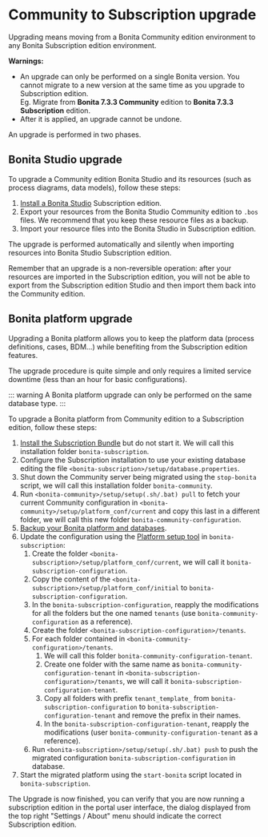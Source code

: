 # Community to Subscription upgrade

Upgrading means moving from a Bonita Community edition environment to any Bonita Subscription 
edition environment.

**Warnings:**

* An upgrade can only be performed on a single Bonita  version. You cannot migrate to a new version at the same time as you upgrade to Subscription edition.  
  Eg. Migrate from **Bonita 7.3.3 Community** edition to **Bonita 7.3.3 Subscription** edition. 
* After it is applied, an upgrade cannot be undone.

An upgrade is performed in two phases.

## Bonita Studio upgrade

To upgrade a Community edition Bonita Studio and its resources (such as process diagrams, data models), follow these steps:

1. [Install a Bonita  Studio](bonita-bpm-studio-installation.md) Subscription edition.
2. Export your resources from the Bonita Studio Community edition to `.bos` files. We recommend that you keep these resource files as a backup.
3. Import your resource files into the Bonita Studio in Subscription edition.

The upgrade is performed automatically and silently when importing resources into Bonita Studio Subscription edition.

Remember that an upgrade is a non-reversible operation: 
after your resources are imported in the Subscription edition, you will not be able to export from the Subscription edition Studio and then import them back into the Community edition.

## Bonita platform upgrade

Upgrading a Bonita platform allows you to keep the platform data (process definitions, cases, BDM...) 
while benefiting from the Subscription edition features.

The upgrade procedure is quite simple and only requires a limited service downtime (less than an hour for basic configurations).

::: warning
A Bonita platform upgrade can only be performed on the same database type.
:::

To upgrade a Bonita platform from Community edition to a Subscription edition, follow these steps:

1. [Install the Subscription Bundle](bonita-installation-overview) but do not start it. We will call this installation folder `bonita-subscription`.
2. Configure the Subscription installation to use your existing database editing the file `<bonita-subscription>/setup/database.properties`.
3. Shut down the Community server being migrated using the `stop-bonita` script, we will call this installation folder `bonita-community`.
4. Run `<bonita-community>/setup/setup(.sh/.bat) pull` to fetch your current Community configuration in `<bonita-community>/setup/platform_conf/current` and copy this last in a different folder, we will call this new folder `bonita-community-configuration`.
5. [Backup your Bonita platform and databases](back-up-bonita-platform.md).
6. Update the configuration using the [Platform setup tool](Bonita_platform_setup#configure_tool) in `bonita-subscription`:
    1. Create the folder `<bonita-subscription>/setup/platform_conf/current`, we will call it `bonita-subscription-configuration`.
    3. Copy the content of the `<bonita-subscription>/setup/platform_conf/initial` to `bonita-subscription-configuration`.
    4. In the `bonita-subscription-configuration`, reapply the modifications for all the folders but the one named `tenants` (use `bonita-community-configuration` as a reference).
    5. Create the folder `<bonita-subscription-configuration>/tenants`.
    6. For each folder contained in `<bonita-community-configuration>/tenants`.
        1. We will call this folder `bonita-community-configuration-tenant`.
        2. Create one folder with the same name as `bonita-community-configuration-tenant` in `<bonita-subscription-configuration>/tenants`, we will call it `bonita-subscription-configuration-tenant`.
        3. Copy all folders with prefix `tenant_template_` from `bonita-subscription-configuration` to `bonita-subscription-configuration-tenant` and remove the prefix in their names.
        4. In the `bonita-subscription-configuration-tenant`, reapply the modifications (user `bonita-community-configuration-tenant` as a reference).
    7. Run `<bonita-subscription>/setup/setup(.sh/.bat) push` to push the migrated configuration `bonita-subscription-configuration` in database.
7. Start the migrated platform using the `start-bonita` script located in `bonita-subscription`.

The Upgrade is now finished, you can verify that you are now running a subscription edition in the portal user interface, the dialog displayed from the top right "Settings / About" menu should indicate the correct Subscription edition.

